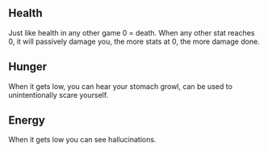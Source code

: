 ## Health
Just like health in any other game
0 = death.
When any other stat reaches 0, it will passively damage you, the more stats at 0, the more damage done.

## Hunger
When it gets low, you can hear your stomach growl, can be used to unintentionally scare yourself.

## Energy
When it gets low you can see hallucinations.


